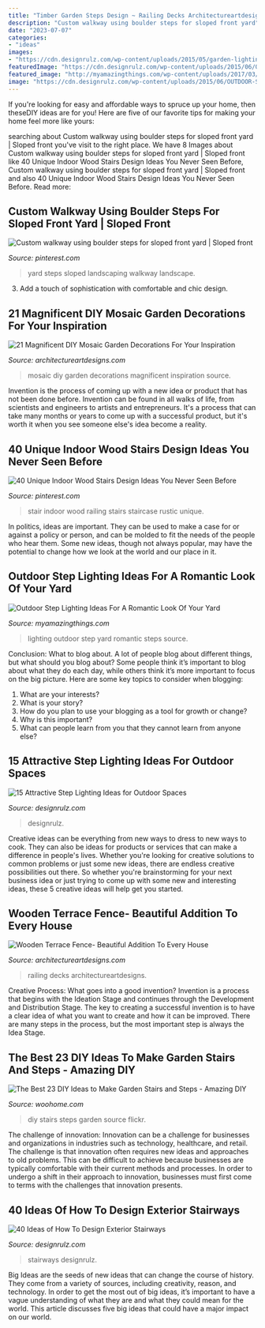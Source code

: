```yaml
---
title: "Timber Garden Steps Design ~ Railing Decks Architectureartdesigns"
description: "Custom walkway using boulder steps for sloped front yard"
date: "2023-07-07"
categories:
- "ideas"
images:
- "https://cdn.designrulz.com/wp-content/uploads/2015/05/garden-lighting-design_designrulz-7.jpg"
featuredImage: "https://cdn.designrulz.com/wp-content/uploads/2015/06/OUTDOOR-STEPS-DESIGNRULZ-18.jpg"
featured_image: "http://myamazingthings.com/wp-content/uploads/2017/03/steps.jpg"
image: "https://cdn.designrulz.com/wp-content/uploads/2015/06/OUTDOOR-STEPS-DESIGNRULZ-18.jpg"
---
```



If you're looking for easy and affordable ways to spruce up your home, then theseDIY ideas are for you! Here are five of our favorite tips for making your home feel more like yours: 

	

		
searching about Custom walkway using boulder steps for sloped front yard | Sloped front you've visit to the right place. We have 8 Images about Custom walkway using boulder steps for sloped front yard | Sloped front like 40 Unique Indoor Wood Stairs Design Ideas You Never Seen Before, Custom walkway using boulder steps for sloped front yard | Sloped front and also 40 Unique Indoor Wood Stairs Design Ideas You Never Seen Before. Read more:
		
    
## Custom Walkway Using Boulder Steps For Sloped Front Yard | Sloped Front

<img loading=lazy src="https://i.pinimg.com/736x/56/ae/28/56ae280acae229c7b192e46f58ea2d9c.jpg" onerror="this.onerror=null;this.src='https://tse4.mm.bing.net/th?id=OIP.5-TNRfbX56qHj9xKNnLv3gHaKC&amp;pid=15.1';" alt="Custom walkway using boulder steps for sloped front yard | Sloped front">

_Source: pinterest.com_

>yard steps sloped landscaping walkway landscape. 

	

3. Add a touch of sophistication with comfortable and chic design.

    
## 21 Magnificent DIY Mosaic Garden Decorations For Your Inspiration

<img loading=lazy src="https://www.architectureartdesigns.com/wp-content/uploads/2016/05/11-17.jpg" onerror="this.onerror=null;this.src='https://tse2.mm.bing.net/th?id=OIP.xmaQAVJ0LnRNKPVvIt7MawHaMk&amp;pid=15.1';" alt="21 Magnificent DIY Mosaic Garden Decorations For Your Inspiration">

_Source: architectureartdesigns.com_

>mosaic diy garden decorations magnificent inspiration source. 

	

Invention is the process of coming up with a new idea or product that has not been done before. Invention can be found in all walks of life, from scientists and engineers to artists and entrepreneurs. It's a process that can take many months or years to come up with a successful product, but it's worth it when you see someone else's idea become a reality.

    
## 40 Unique Indoor Wood Stairs Design Ideas You Never Seen Before

<img loading=lazy src="https://i.pinimg.com/736x/8f/3f/34/8f3f347393a97e374c40270b6d2d68de.jpg" onerror="this.onerror=null;this.src='https://tse4.mm.bing.net/th?id=OIP.n5AAo1MCI470plqop_l_8QHaLG&amp;pid=15.1';" alt="40 Unique Indoor Wood Stairs Design Ideas You Never Seen Before">

_Source: pinterest.com_

>stair indoor wood railing stairs staircase rustic unique. 

	

In politics, ideas are important. They can be used to make a case for or against a policy or person, and can be molded to fit the needs of the people who hear them. Some new ideas, though not always popular, may have the potential to change how we look at the world and our place in it.

    
## Outdoor Step Lighting Ideas For A Romantic Look Of Your Yard

<img loading=lazy src="http://myamazingthings.com/wp-content/uploads/2017/03/steps.jpg" onerror="this.onerror=null;this.src='https://tse4.mm.bing.net/th?id=OIP.zBzbhQvec5DsPyiNPxc2ZwHaJ4&amp;pid=15.1';" alt="Outdoor Step Lighting Ideas For A Romantic Look Of Your Yard">

_Source: myamazingthings.com_

>lighting outdoor step yard romantic steps source. 

	

Conclusion: What to blog about.
A lot of people blog about different things, but what should you blog about? Some people think it’s important to blog about what they do each day, while others think it’s more important to focus on the big picture. Here are some key topics to consider when blogging:
1. What are your interests? 
2. What is your story? 
3. How do you plan to use your blogging as a tool for growth or change? 
4. Why is this important? 
5. What can people learn from you that they cannot learn from anyone else?

    
## 15 Attractive Step Lighting Ideas For Outdoor Spaces

<img loading=lazy src="https://cdn.designrulz.com/wp-content/uploads/2015/05/garden-lighting-design_designrulz-7.jpg" onerror="this.onerror=null;this.src='https://tse1.mm.bing.net/th?id=OIP.Y03hShDTALybchwSqWj_EwHaLH&amp;pid=15.1';" alt="15 Attractive Step Lighting Ideas for Outdoor Spaces">

_Source: designrulz.com_

>designrulz. 

	

Creative ideas can be everything from new ways to dress to new ways to cook. They can also be ideas for products or services that can make a difference in people's lives. Whether you're looking for creative solutions to common problems or just some new ideas, there are endless creative possibilities out there. So whether you're brainstorming for your next business idea or just trying to come up with some new and interesting ideas, these 5 creative ideas will help get you started.

    
## Wooden Terrace Fence- Beautiful Addition To Every House

<img loading=lazy src="https://www.architectureartdesigns.com/wp-content/uploads/2016/08/9-48-1024x760.jpg" onerror="this.onerror=null;this.src='https://tse4.mm.bing.net/th?id=OIP.pIJ7QBB0oaWiunl0psCYeAHaFf&amp;pid=15.1';" alt="Wooden Terrace Fence- Beautiful Addition To Every House">

_Source: architectureartdesigns.com_

>railing decks architectureartdesigns. 

	

Creative Process: What goes into a good invention?
Invention is a process that begins with the Ideation Stage and continues through the Development and Distribution Stage. The key to creating a successful invention is to have a clear idea of what you want to create and how it can be improved. There are many steps in the process, but the most important step is always the Idea Stage.

    
## The Best 23 DIY Ideas To Make Garden Stairs And Steps - Amazing DIY

<img loading=lazy src="https://www.woohome.com/wp-content/uploads/2017/03/DIY-Outdoor-Steps-and-Stairs-Ideas-22.jpg" onerror="this.onerror=null;this.src='https://tse4.mm.bing.net/th?id=OIP.ISdDXXQOVnkEKfCpWc3SUQHaJ4&amp;pid=15.1';" alt="The Best 23 DIY Ideas to Make Garden Stairs and Steps - Amazing DIY">

_Source: woohome.com_

>diy stairs steps garden source flickr. 

	

The challenge of innovation:
Innovation can be a challenge for businesses and organizations in industries such as technology, healthcare, and retail. The challenge is that innovation often requires new ideas and approaches to old problems. This can be difficult to achieve because businesses are typically comfortable with their current methods and processes. In order to undergo a shift in their approach to innovation, businesses must first come to terms with the challenges that innovation presents.

    
## 40 Ideas Of How To Design Exterior Stairways

<img loading=lazy src="https://cdn.designrulz.com/wp-content/uploads/2015/06/OUTDOOR-STEPS-DESIGNRULZ-18.jpg" onerror="this.onerror=null;this.src='https://tse2.mm.bing.net/th?id=OIP.fA9RRZwDBRGer9oqW4Xa4AHaLH&amp;pid=15.1';" alt="40 Ideas of How To Design Exterior Stairways">

_Source: designrulz.com_

>stairways designrulz. 

	

Big Ideas are the seeds of new ideas that can change the course of history. They come from a variety of sources, including creativity, reason, and technology. In order to get the most out of big ideas, it’s important to have a vague understanding of what they are and what they could mean for the world. This article discusses five big ideas that could have a major impact on our world.

